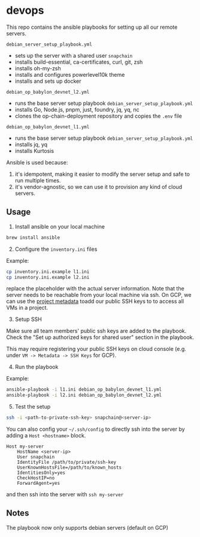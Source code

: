 # devops

This repo contains the ansible playbooks for setting up all our remote servers.

`debian_server_setup_playbook.yml`
- sets up the server with a shared user `snapchain`
- installs build-essential, ca-certificates, curl, git, zsh
- installs oh-my-zsh
- installs and configures powerlevel10k theme
- installs and sets up docker

`debian_op_babylon_devnet_l2.yml`
- runs the base server setup playbook `debian_server_setup_playbook.yml`
- installs Go, Node.js, pnpm, just, foundry, jq, yq, nc
- clones the op-chain-deployment repository and copies the `.env` file

`debian_op_babylon_devnet_l1.yml`
- runs the base server setup playbook `debian_server_setup_playbook.yml`
- installs jq, yq
- installs Kurtosis

Ansible is used because:

1. it's idempotent, making it easier to modify the server setup and safe to run multiple times.
2. it's vendor-agnostic, so we can use it to provision any kind of cloud servers.

## Usage

1. Install ansible on your local machine

```bash
brew install ansible
```

2. Configure the `inventory.ini` files

Example:
```bash
cp inventory.ini.example l1.ini
cp inventory.ini.example l2.ini
```

replace the placeholder with the actual server information. Note that the server needs to be reachable from your local machine via ssh. On GCP, we can use the [project metadata](https://cloud.google.com/compute/docs/connect/add-ssh-keys#add_ssh_keys_to_project_metadata) toadd our public SSH keys to to access all VMs in a project.

3. Setup SSH

Make sure all team members' public ssh keys are added to the playbook. Check the "Set up authorized keys for shared user" section in the playbook.

This may require registering your public SSH keys on cloud console (e.g. under `VM -> Metadata -> SSH Keys` for GCP).

4. Run the playbook

Example:
```bash
ansible-playbook -i l1.ini debian_op_babylon_devnet_l1.yml
ansible-playbook -i l2.ini debian_op_babylon_devnet_l2.yml
```

5. Test the setup

```bash
ssh -i <path-to-private-ssh-key> snapchain@<server-ip>
```

You can also config your `~/.ssh/config` to directly ssh into the server by adding a `Host <hostname>` block.

```
Host my-server
    HostName <server-ip>
    User snapchain
    IdentityFile /path/to/private/ssh-key
    UserKnownHostsFile=/path/to/known_hosts
    IdentitiesOnly=yes
    CheckHostIP=no
    ForwardAgent=yes
```

and then ssh into the server with `ssh my-server`

## Notes

The playbook now only supports debian servers (default on GCP)
